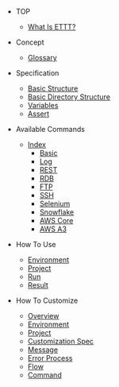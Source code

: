 
* TOP

  * [What Is ETTT?](README.md)

* Concept

  * [Glossary](pages/concept/glossary.md)

* Specification

  * [Basic Structure](pages/specification/basic_structure.md)
  * [Basic Directory Structure](pages/specification/basic_directory_structure.md)
  * [Variables](pages/specification/variables.md)
  * [Assert](pages/specification/assert.md)
  
* Available Commands
  * [Index](pages/specification/command/index.md)
    * [Basic](https://github.com/epion-tropic-test-tool/epion-t3-basic/blob/master/basic_spec.md)
    * [Log](https://github.com/epion-tropic-test-tool/epion-t3-log/blob/master/log_spec.md)
    * [REST](https://github.com/epion-tropic-test-tool/epion-t3-rest/blob/master/rest_spec.md)
    * [RDB](https://github.com/epion-tropic-test-tool/epion-t3-rdb/blob/master/rdb_spec_ja_JP.md)
    * [FTP](https://github.com/epion-tropic-test-tool/epion-t3-ftp/blob/master/ftp_spec.md)
    * [SSH](https://github.com/epion-tropic-test-tool/epion-t3-ssh/blob/master/ssh_spec.md)
    * [Selenium](https://github.com/epion-tropic-test-tool/epion-t3-selenium/blob/master/selenium_spec.md)
    * [Snowflake](https://github.com/epion-tropic-test-tool/epion-t3-snowflake/blob/master/snowflake_spec_ja_JP.md)
    * [AWS Core](https://github.com/epion-tropic-test-tool/epion-t3-aws-core/blob/master/aws-core_spec_ja_JP.md)
    * [AWS A3](https://github.com/epion-tropic-test-tool/epion-t3-aws-s3/blob/master/aws-s3_spec_ja_JP.md)
  
* How To Use
  * [Environment](pages/use/environment.md)
  * [Project](pages/use/build.md)
  * [Run](pages/use/run.md)
  * [Result](pages/use/result.md)

* How To Customize
  * [Overview](pages/customize/overview.md)
  * [Environment](pages/customize/environment.md)
  * [Project](pages/customize/project.md)
  * [Customization Spec](pages/customize/spec.md)
  * [Message](pages/customize/message.md)
  * [Error Process](pages/customize/errorprocess.md)
  * [Flow](pages/customize/flow.md)
  * [Command](pages/customize/command.md)

